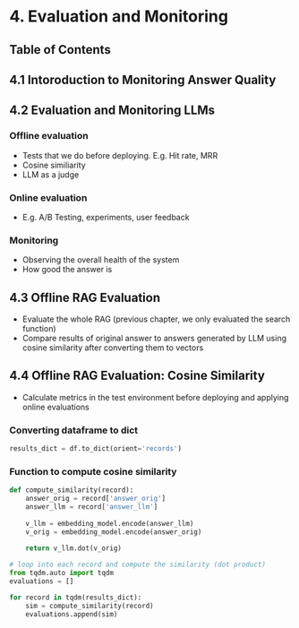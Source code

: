 # 4. Evaluation and Monitoring
## Table of Contents

## 4.1 Intoroduction to Monitoring Answer Quality
## 4.2 Evaluation and Monitoring LLMs
### Offline evaluation
* Tests that we do before deploying. E.g. Hit rate, MRR
* Cosine similiarity
* LLM as a judge
### Online evaluation
* E.g. A/B Testing, experiments, user feedback
### Monitoring
* Observing the overall health of the system
* How good the answer is

## 4.3 Offline RAG Evaluation
* Evaluate the whole RAG (previous chapter, we only evaluated the search function)
* Compare results of original answer to answers generated by LLM using cosine similarity after converting them to vectors

## 4.4 Offline RAG Evaluation: Cosine Similarity
* Calculate metrics in the test environment before deploying and applying online evaluations

### Converting dataframe to dict
```python
results_dict = df.to_dict(orient='records')
```

### Function to compute cosine similarity
```python
def compute_similarity(record):
    answer_orig = record['answer_orig']
    answer_llm = record['answer_llm']
    
    v_llm = embedding_model.encode(answer_llm)
    v_orig = embedding_model.encode(answer_orig)
    
    return v_llm.dot(v_orig)

# loop into each record and compute the similarity (dot product)
from tqdm.auto import tqdm
evaluations = []

for record in tqdm(results_dict):
    sim = compute_similarity(record)
    evaluations.append(sim)
```

